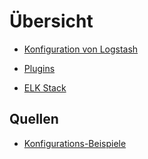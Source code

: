 # Übersicht

* [Konfiguration von Logstash](../elk-stack-logstash-konfiguration)

* [Plugins](../elk-stack-logstash-plugins)

* [ELK Stack](../elk-stack-logstash)

## Quellen

* [Konfigurations-Beispiele](https://www.elastic.co/guide/en/logstash/current/config-examples.html)